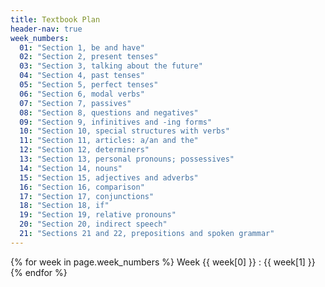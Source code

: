 ```yaml
---
title: Textbook Plan
header-nav: true
week_numbers:
  01: "Section 1, be and have"
  02: "Section 2, present tenses"
  03: "Section 3, talking about the future"
  04: "Section 4, past tenses"
  05: "Section 5, perfect tenses"
  06: "Section 6, modal verbs"
  07: "Section 7, passives"
  08: "Section 8, questions and negatives"
  09: "Section 9, infinitives and -ing forms"
  10: "Section 10, special structures with verbs"
  11: "Section 11, articles: a/an and the"
  12: "Section 12, determiners"
  13: "Section 13, personal pronouns; possessives"
  14: "Section 14, nouns"
  15: "Section 15, adjectives and adverbs"
  16: "Section 16, comparison"
  17: "Section 17, conjunctions"
  18: "Section 18, if"
  19: "Section 19, relative pronouns"
  20: "Section 20, indirect speech"
  21: "Sections 21 and 22, prepositions and spoken grammar"
---
```


{% for week in page.week_numbers %}
Week {{ week[0] }} : {{ week[1] }}
{% endfor %}

